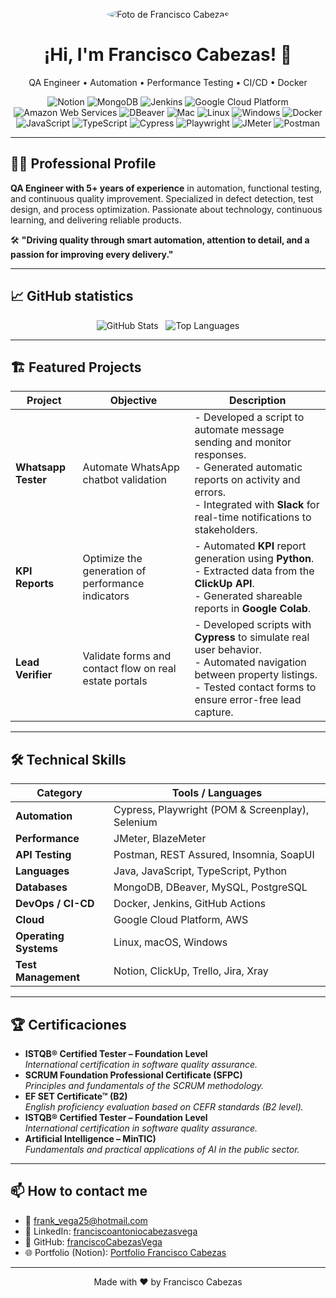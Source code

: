 <!-- ========== HEADER / HERO ========== -->
<p align="center">
  <img src="https://media.licdn.com/dms/image/v2/D4E16AQGlveN02blArw/profile-displaybackgroundimage-shrink_350_1400/profile-displaybackgroundimage-shrink_350_1400/0/1709344787535?e=1756339200&v=beta&t=ELPj8xg1A_JbAqc7xuDSQVowqZfy8X4Izfg3AlSbERk" alt="Foto de Francisco Cabezas" style="border-radius:50%;" />
</p>

<h1 align="center">¡Hi, I'm Francisco Cabezas! 👋</h1>
<p align="center">
  QA Engineer • Automation • Performance Testing • CI/CD • Docker
</p>

<p align="center">
  <!-- Badges de tecnologías extraídas de Notion -->
  <img src="https://img.shields.io/badge/Notion-🟦-Expert.svg" alt="Notion" />
  <img src="https://img.shields.io/badge/MongoDB-🟠-Advanced.svg" alt="MongoDB" />
  <img src="https://img.shields.io/badge/Jenkins-🟠-Advanced.svg" alt="Jenkins" />
  <img src="https://img.shields.io/badge/GCP-🟠-Advanced.svg" alt="Google Cloud Platform" />
  <img src="https://img.shields.io/badge/AWS-🟠-Advanced.svg" alt="Amazon Web Services" />
  <img src="https://img.shields.io/badge/DBeaver-🟠-Advanced.svg" alt="DBeaver" />
  <img src="https://img.shields.io/badge/macOS-🟠-Advanced.svg" alt="Mac" />
  <img src="https://img.shields.io/badge/Linux-🔵-Expert.svg" alt="Linux" />
  <img src="https://img.shields.io/badge/Windows-🔵-Expert.svg" alt="Windows" />
  <img src="https://img.shields.io/badge/Docker-🟠-Advanced.svg" alt="Docker" />
  <img src="https://img.shields.io/badge/JavaScript-ES6-yellow.svg" alt="JavaScript" />
  <img src="https://img.shields.io/badge/TypeScript-blue.svg" alt="TypeScript" />
  <img src="https://img.shields.io/badge/Cypress-🔬-green.svg" alt="Cypress" />
  <img src="https://img.shields.io/badge/Playwright-⚙️-purple.svg" alt="Playwright" />
  <img src="https://img.shields.io/badge/JMeter-📊-red.svg" alt="JMeter" />
  <img src="https://img.shields.io/badge/Postman-🐿️-orange.svg" alt="Postman" />
</p>

---

## 👨‍💻 Professional Profile

**QA Engineer with 5+ years of experience** in automation, functional testing, and continuous quality improvement. Specialized in defect detection, test design, and process optimization. Passionate about technology, continuous learning, and delivering reliable products.

🛠️ **"Driving quality through smart automation, attention to detail, and a passion for improving every delivery."**

---

## 📈 GitHub statistics

<p align="center">
  <img src="https://github-readme-stats.vercel.app/api?username=franciscoCabezasVega&show_icons=true&theme=radical" alt="GitHub Stats" />
  &nbsp;
  <img src="https://github-readme-stats.vercel.app/api/top-langs/?username=franciscoCabezasVega&layout=compact&theme=radical" alt="Top Languages" />
</p>

---

## 🏗️ Featured Projects

| Project            | Objective                                       | Description                                                                                                                                               |
|--------------------|-------------------------------------------------|-----------------------------------------------------------------------------------------------------------------------------------------------------------|
| **Whatsapp Tester**| Automate WhatsApp chatbot validation             | - Developed a script to automate message sending and monitor responses.<br>- Generated automatic reports on activity and errors.<br>- Integrated with **Slack** for real-time notifications to stakeholders. |
| **KPI Reports**    | Optimize the generation of performance indicators | - Automated **KPI** report generation using **Python**.<br>- Extracted data from the **ClickUp API**.<br>- Generated shareable reports in **Google Colab**.  |
| **Lead Verifier**  | Validate forms and contact flow on real estate portals | - Developed scripts with **Cypress** to simulate real user behavior.<br>- Automated navigation between property listings.<br>- Tested contact forms to ensure error-free lead capture. |


---

## 🛠️ Technical Skills

| Category              | Tools / Languages                                             |
|-----------------------|---------------------------------------------------------------|
| **Automation**        | Cypress, Playwright (POM & Screenplay), Selenium             |
| **Performance**       | JMeter, BlazeMeter                                            |
| **API Testing**       | Postman, REST Assured, Insomnia, SoapUI                      |
| **Languages**         | Java, JavaScript, TypeScript, Python                         |
| **Databases**         | MongoDB, DBeaver, MySQL, PostgreSQL                          |
| **DevOps / CI-CD**    | Docker, Jenkins, GitHub Actions                              |
| **Cloud**             | Google Cloud Platform, AWS                                   |
| **Operating Systems** | Linux, macOS, Windows                                        |
| **Test Management**   | Notion, ClickUp, Trello, Jira, Xray                          |

---

## 🏆 Certificaciones

- **ISTQB® Certified Tester – Foundation Level**  
  _*International certification in software quality assurance.*_
- **SCRUM Foundation Professional Certificate (SFPC)**  
  _Principles and fundamentals of the SCRUM methodology._
- **EF SET Certificate™ (B2)**  
  _English proficiency evaluation based on CEFR standards (B2 level)._
- **ISTQB® Certified Tester – Foundation Level**  
  _*International certification in software quality assurance.*_
- **Artificial Intelligence – MinTIC)**  
  _Fundamentals and practical applications of AI in the public sector._

---

## 📫 How to contact me

- 📧 frank_vega25@hotmail.com  
- 🔗 LinkedIn: [franciscoantoniocabezasvega](https://www.linkedin.com/in/franciscoantoniocabezasvega/)  
- 🐙 GitHub: [franciscoCabezasVega](https://github.com/franciscoCabezasVega)  
- 🌐 Portfolio (Notion): [Portfolio Francisco Cabezas](https://www.notion.so/Portfolio-Francisco-Cabezas-1d14503d8112800fa5a1d73e04a392cf)

---

<p align="center">
  Made with ❤️ by Francisco Cabezas
</p>
